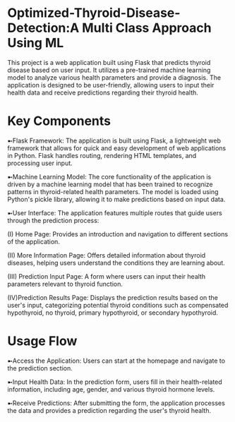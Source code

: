 # Optimized-Thyroid-Disease-Detection:A Multi Class Approach Using ML
This project is a web application built using Flask that predicts thyroid disease based on user input. It utilizes a pre-trained machine learning model to analyze various health parameters and provide a diagnosis. The application is designed to be user-friendly, allowing users to input their health data and receive predictions regarding their thyroid health.

# Key Components
➼Flask Framework: The application is built using Flask, a lightweight web framework that allows for quick and easy development of web applications in Python. Flask handles routing, rendering HTML templates, and processing user input.

➼Machine Learning Model: The core functionality of the application is driven by a machine learning model that has been trained to recognize patterns in thyroid-related health parameters. The model is loaded using Python's pickle library, allowing it to make predictions based on input data.

➼User Interface: The application features multiple routes that guide users through the prediction process:

  (I) Home Page: Provides an introduction and navigation to different sections of the application.

  (II) More Information Page: Offers detailed information about thyroid diseases, helping users understand the conditions they are learning about.

 (III) Prediction Input Page: A form where users can input their health parameters relevant to thyroid function.

 (IV)Prediction Results Page: Displays the prediction results based on the user's input, categorizing potential thyroid conditions such as compensated hypothyroid, no thyroid, primary hypothyroid, or secondary hypothyroid.

# Usage Flow
➼Access the Application: Users can start at the homepage and navigate to the prediction section.

➼Input Health Data: In the prediction form, users fill in their health-related information, including age, gender, and various thyroid hormone levels.

➼Receive Predictions: After submitting the form, the application processes the data and provides a prediction regarding the user's thyroid health.

